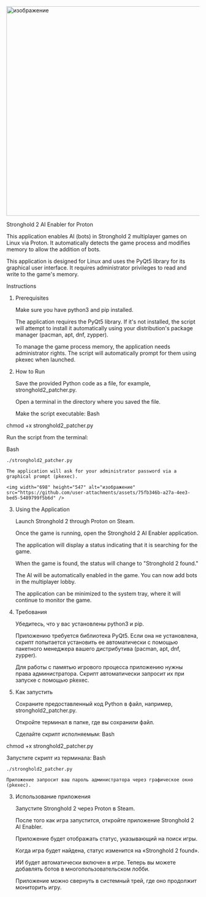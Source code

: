 <img width="698" height="547" alt="изображение" src="https://github.com/user-attachments/assets/546ee017-af4f-418d-8854-c5fbc8874649" /> 

Stronghold 2 AI Enabler for Proton

This application enables AI (bots) in Stronghold 2 multiplayer games on Linux via Proton. It automatically detects the game process and modifies memory to allow the addition of bots.

This application is designed for Linux and uses the PyQt5 library for its graphical user interface. It requires administrator privileges to read and write to the game's memory.

Instructions


1. Prerequisites

    Make sure you have python3 and pip installed.

    The application requires the PyQt5 library. If it's not installed, the script will attempt to install it automatically using your distribution's package manager (pacman, apt, dnf, zypper).

    To manage the game process memory, the application needs administrator rights. The script will automatically prompt for them using pkexec when launched.

2. How to Run

    Save the provided Python code as a file, for example, stronghold2_patcher.py.

    Open a terminal in the directory where you saved the file.

    Make the script executable:
    Bash

chmod +x stronghold2_patcher.py

Run the script from the terminal:

Bash

    ./stronghold2_patcher.py

    The application will ask for your administrator password via a graphical prompt (pkexec).

    <img width="698" height="547" alt="изображение" src="https://github.com/user-attachments/assets/75fb346b-a27a-4ee3-bed5-5489799f5b6d" />


3. Using the Application

    Launch Stronghold 2 through Proton on Steam.

    Once the game is running, open the Stronghold 2 AI Enabler application.

    The application will display a status indicating that it is searching for the game.

    When the game is found, the status will change to "Stronghold 2 found."

    The AI will be automatically enabled in the game. You can now add bots in the multiplayer lobby.

    The application can be minimized to the system tray, where it will continue to monitor the game.


1. Требования

    Убедитесь, что у вас установлены python3 и pip.

    Приложению требуется библиотека PyQt5. Если она не установлена, скрипт попытается установить ее автоматически с помощью пакетного менеджера вашего дистрибутива (pacman, apt, dnf, zypper).

    Для работы с памятью игрового процесса приложению нужны права администратора. Скрипт автоматически запросит их при запуске с помощью pkexec.

2. Как запустить

    Сохраните предоставленный код Python в файл, например, stronghold2_patcher.py.

    Откройте терминал в папке, где вы сохранили файл.

    Сделайте скрипт исполняемым:
    Bash

chmod +x stronghold2_patcher.py

Запустите скрипт из терминала:
Bash

    ./stronghold2_patcher.py

    Приложение запросит ваш пароль администратора через графическое окно (pkexec).

3. Использование приложения

    Запустите Stronghold 2 через Proton в Steam.

    После того как игра запустится, откройте приложение Stronghold 2 AI Enabler.

    Приложение будет отображать статус, указывающий на поиск игры.

    Когда игра будет найдена, статус изменится на «Stronghold 2 found».

    ИИ будет автоматически включен в игре. Теперь вы можете добавлять ботов в многопользовательском лобби.

    Приложение можно свернуть в системный трей, где оно продолжит мониторить игру.
